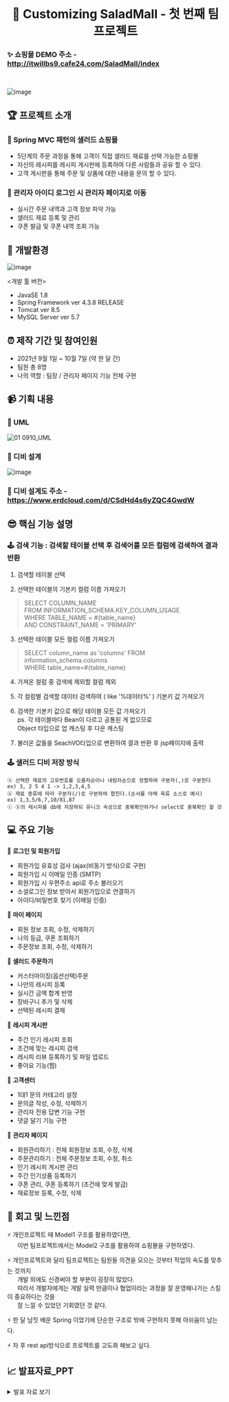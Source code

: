 # <center> :tomato: Customizing SaladMall - 첫 번째 팀프로젝트 </center>

### ✨ 쇼핑몰 DEMO 주소 - http://itwillbs9.cafe24.com/SaladMall/index

<br>

![image](https://user-images.githubusercontent.com/92525310/149265167-e87e19a5-ea38-4800-95bb-5703feedd350.png)

## 🏆 프로젝트 소개

### 🚩 Spring MVC 패턴의 샐러드 쇼핑몰
- 5단계의 주문 과정을 통해 고객이 직접 샐러드 재료를 선택 가능한 쇼핑몰
- 자신의 레시피를 레시피 게시판에 등록하여 다른 사람들과 공유 할 수 있다.
- 고객 게시판을 통해 주문 및 상품에 대한 내용을 문의 할 수 있다.

### 🚩 관리자 아이디 로그인 시 관리자 페이지로 이동
- 실시간 주문 내역과 고객 정보 파악 가능
- 샐러드 재료 등록 및 관리
- 쿠폰 발급 및 쿠폰 내역 조회 가능

## 🔨 개발환경

![image](https://user-images.githubusercontent.com/92525310/148393565-f53a059f-8189-4b1d-86df-b6ad0dfd754f.png)

<개발 툴 버전>
- JavaSE 1.8
- Spring Framework ver 4.3.8 RELEASE
- Tomcat ver 8.5
- MySQL Server ver 5.7

## ⏰ 제작 기간 및 참여인원

- 2021년 9월 1일 ~ 10월 7일 (약 한 달 간)
- 팀원 총 8명
- 나의 역할 : 팀장 / 관리자 페이지 기능 전체 구현

## 📹 기획 내용

### 🚩 UML
![01 0910_UML](https://user-images.githubusercontent.com/92525310/149267222-dd2da9fa-2b6c-419e-98c2-a9daccacff22.jpg)

### 💾 디비 설계 

![image](https://user-images.githubusercontent.com/92525310/149462199-4428181a-83e9-49f1-aa2a-f9da719a58c0.png)

### 🚩 디비 설계도 주소 - https://www.erdcloud.com/d/CSdHd4s6yZQC4GwdW
 
## 😎 핵심 기능 설명


### 🕹 검색 기능 : 검색할 테이블 선택 후 검색어를 모든 컬럼에 검색하여 결과 반환

1. 검색할 테이블 선택

2. 선택한 테이블의 기본키 컬럼 이름 가져오기
	
 > SELECT COLUMN_NAME <br>
 > FROM INFORMATION_SCHEMA.KEY_COLUMN_USAGE <br>
 > WHERE TABLE_NAME = #{table_name} <br>
 > AND CONSTRAINT_NAME = 'PRIMARY' <br>

3. 선택한 테이블 모든 컬럼 이름 가져오기
> SELECT column_name as 'columns' FROM information_schema.columns <br>
> WHERE table_name=#{table_name} <br>

4. 가져온 컬럼 중 검색에 제외할 컬럼 제외

5. 각 컬럼별 검색할 데이터 검색하여 ( like '%데이터%' ) 기본키 값 가져오기

6. 검색한 기본키 값으로 해당 테이블 모든 값 가져오기 <br>
   ps. 각 테이블마다 Bean이 다르고 공통된 게 없으므로 <br> 
       Object 타입으로 업 캐스팅 후 다운 캐스팅

7. 불러온 값들을 SeachVO타입으로 변환하여 결과 반환 후 jsp페이지에 출력 

### 🕹 샐러드 디비 저장 방식  <br>

    ⓐ 선택한 재료의 고유번호를 오름차순이나 내림차순으로 정렬하여 구분자(,)로 구분한다
    ex) 3, 2 5 4 1 -> 1,2,3,4,5
    ⓑ 재료 종류에 따라 구분자(/)로 구분하여 합친다.(순서를 야채 육류 소스로 예시)
    ex) 1,3,5/6,7,10/81,87
    ⓒ ⓑ의 레시피를 db에 저장하되 유니크 속성으로 중복확인하거나 select로 중복확인 할 것

## 💻 주요 기능

:rotating_light: <b> 로그인 및 회원가입 </b>
- 회원가입 유효성 검사 (ajax(비동기 방식)으로 구현)
- 회원가입 시 이메일 인증 (SMTP)
- 회원가입 시 우편주소 api로 주소 불러오기
- 소셜로그인 정보 받아서 회원가입으로 연결하기
- 아이디/비밀번호 찾기 (이메일 인증)

:rotating_light: <b> 마이 페이지 </b>
- 회원 정보 조회, 수정, 삭제하기
- 나의 등급, 쿠폰 조회하기
- 주문정보 조회, 수정, 삭제하기

:rotating_light: <b> 샐러드 주문하기 </b>
- 커스터마이징(옵션선택)주문
- 나만의 레시피 등록
- 실시간 금액 합계 반영
- 장바구니 추가 및 삭제
- 선택된 레시피 결제

:rotating_light: <b> 레시피 게시판 </b>
- 주간 인기 레시피 조회
- 조건에 맞는 레시피 검색
- 레시피 리뷰 등록하기 및 파일 업로드
- 좋아요 기능(찜)

:rotating_light: <b> 고객센터 </b>
- 1대1 문의 카테고리 설정
- 문의글 작성, 수정, 삭제하기
- 관리자 전용 답변 기능 구현
- 댓글 달기 기능 구현

:rotating_light: <b> 관리자 페이지 </b>
- 회원관리하기 : 전체 회원정보 조회, 수정, 삭제
- 주문관리하기 : 전체 주문정보 조회, 수정, 취소
- 인기 레시피 게시판 관리
- 주간 인기상품 등록하기
- 쿠폰 관리, 쿠폰 등록하기 (조건에 맞게 발급)
- 재료정보 등록, 수정, 삭제 

## :thought_balloon: 회고 및 느낀점

:zap: 개인프로젝트 때 Model1 구조를 활용하였다면, <br>
&nbsp;&nbsp;&nbsp;&nbsp;&nbsp; 이번 팀프로젝트에서는 Model2 구조를 활용하여 쇼핑몰을 구현하였다. <br>

:zap: 개인프로젝트와 달리 팀프로젝트는 팀원들 의견을 모으는 것부터 작업의 속도를 맞추는 것까지 <br> 
&nbsp;&nbsp;&nbsp;&nbsp;&nbsp; 개발 외에도 신경써야 할 부분이 굉장히 많았다.          
&nbsp;&nbsp;&nbsp;&nbsp;&nbsp; 따라서 개발자에게는 개발 실력 만큼이나 협업이라는 과정을 잘 운영해나가는 스킬이 중요하다는 것을 <br>
&nbsp;&nbsp;&nbsp;&nbsp;&nbsp; 잘 느낄 수 있었던 기회였던 것 같다.
      
:zap: 한 달 남짓 배운 Spring 이었기에 단순한 구조로 밖에 구현하지 못해 아쉬움이 남는다. 

:zap: 차 후 rest api방식으로 프로젝트를 고도화 해보고 싶다.

## 📈 발표자료_PPT

<details>
<summary>발표 자료 보기</summary>
<div markdown="1">
1. <img src="https://user-images.githubusercontent.com/92525310/148395220-0d0876e5-a3ee-46af-894e-57432880069a.png">
2. <img src="https://user-images.githubusercontent.com/92525310/148395267-a1520e6e-65ca-407e-9264-83e1a0896751.png">
3. <img src="https://user-images.githubusercontent.com/92525310/148395318-ef1e4993-a630-46d3-85ef-28bd229ef341.png">
4. <img src="https://user-images.githubusercontent.com/92525310/148395367-a8055ae9-43c9-465a-ba52-3c37b74edb5b.png">
5. <img src="https://user-images.githubusercontent.com/92525310/148395400-9705ba11-5a6b-4565-b1eb-c395b27af26f.png">
6. <img src="https://user-images.githubusercontent.com/92525310/148395455-b446778e-7ba0-4d8f-bdd1-ed7410d58669.png">
7. <img src="https://user-images.githubusercontent.com/92525310/148395501-a5fa18fa-62e1-4f4d-9874-29d5e973e8fa.png">
8. <img src="https://user-images.githubusercontent.com/92525310/148395541-2acec542-6aff-46b5-8eb4-af3e0ec40555.png">
   <img src="https://user-images.githubusercontent.com/92525310/148395567-ca44eb0c-cf67-4fec-8f4a-7c4b1d6daefc.png">
</div>
</details>







